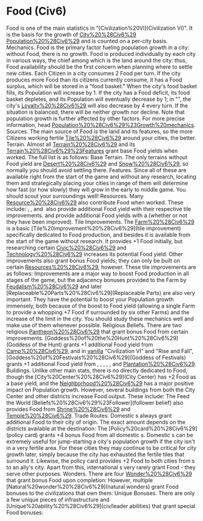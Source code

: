 # Food (Civ6)

 Food is one of the main statistics in "[Civilization%20VI](Civilization VI)". It is the basis for the growth of [City%20%28Civ6%29](city) [Population%20%28Civ6%29](population) and is counted on a per-city basis.
Mechanics.
 Food is the primary factor fueling population growth in a city: without Food, there is no growth. Food is produced individually by each city in various ways, the chief among which is the land around the city: thus, Food availability should be the first concern when planning where to settle new cities.
Each Citizen in a city consumes 2 Food per turn. If the city produces more Food than its citizens currently consume, it has a Food surplus, which will be stored in a "food basket." When the city's food basket fills, its Population will increase by 1. If the city has a Food deficit, its food basket depletes, and its Population will eventually decrease by 1; in "", the city's [Loyalty%20%28Civ6%29](Loyalty) will also decrease by 4 every turn. If the situation is balanced, there will be neither growth nor decline.
Note that population growth is further affected by other factors. For more precise information, head [Population%20%28Civ6%29%23Growth%20mechanics](here).
Sources.
The main source of Food is the land and its features, so the more Citizens working fertile [Tile%20%28Civ6%29](tiles) around your cities, the better.
Terrain.
Almost all [Terrain%20%28Civ6%29](terrain) and its [Terrain%20%28Civ6%29%23Features](features) grant base Food yields when worked. The full list is as follows:
Base Terrain.
The only terrains without Food yield are [Desert%20%28Civ6%29](Desert) and [Snow%20%28Civ6%29](Snow), so normally you should avoid settling there.
Features.
Since all of these are available right from the start of the game and without any research, locating them and strategically placing your cities in range of them will determine how fast (or how slowly) they will grow in the early to middle game. You should scout your surroundings well!
Resources.
Many [Resource%20%28Civ6%29](resources) also contribute Food when worked. These include:
, , and  also provide additional Food yield with their respective tile improvements. and provide additional Food yields with a (whether or not they have been improved).
Tile Improvements.
The [Farm%20%28Civ6%29](Farm) is a basic [Tile%20improvement%20%28Civ6%29](tile improvement) specifically dedicated to Food production, and besides it is available from the start of the game without research. It provides +1 Food initially, but researching certain [Civic%20%28Civ6%29](civics) and [Technology%20%28Civ6%29](technologies) increases its potential Food yield.
Other improvements also grant bonus Food yields; they can only be built on certain [Resources%20%28Civ6%29](Resources), however. These tile improvements are as follows:
Improvements are a major way to boost Food production in all stages of the game, but the adjacency bonuses provided to the Farm by [Feudalism%20%28Civ6%29](Feudalism) and later [Replaceable%20Parts%20%28Civ6%29](Replaceable Parts) are also very important. They have the potential to boost your Population growth immensely, both because of the boost to Food yield (allowing a single Farm to provide a whopping +7 Food if surrounded by six other Farms) and the increase of the limit in the city. You should study these mechanics well and make use of them whenever possible.
Religious Beliefs.
There are two religious [Pantheon%20%28Civ6%29](Pantheons) that grant bonus Food from certain improvements. [Goddess%20of%20the%20Hunt%20%28Civ6%29](Goddess of the Hunt) grants +1 additional Food yield from [Camp%20%28Civ6%29](Camps), and in [vanilla](vanilla) "Civilization VI" and "Rise and Fall", [Goddess%20of%20Festivals%20%28Civ6%29](Goddess of Festivals) grants +1 additional Food yield from , , , , , and [Plantation%20%28Civ6%29](Plantations).
Buildings.
Unlike other main stats, there is no directly dedicated to Food, though the [City%20Center%20%28Civ6%29](City Center) has +2 Food as a base yield, and the [Neighborhood%20%28Civ6%29](Neighborhood) has a major positive impact on Population growth. However, several buildings from both the City Center and other districts increase Food output. These include:
The Feed the World [Beliefs%20%28Civ6%29%23Follower](follower belief) also provides Food from [Shrine%20%28Civ6%29](Shrines) and [Temple%20%28Civ6%29](Temples).
Trade Routes.
Domestic s always grant additional Food to their city of origin. The exact amount depends on the districts available at the destination:
The [Policy%20card%20%28Civ6%29](policy card) grants +4 bonus Food from all domestic s.
Domestic s can be extremely useful for jump-starting a city's population growth if the city isn't in a very fertile area. For these cities they may continue to be critical for city growth later, simply because the city has exhausted the fertile tiles that surround it.
Likewise, the policy card provides +2 Food to both cities from s to an ally's city. Apart from this, international s very rarely grant Food - they serve other purposes.
Wonders.
There are four [Wonder%20%28Civ6%29](wonders) that grant bonus Food upon completion:
However, multiple [Natural%20wonder%20%28Civ6%29](natural wonders) grant Food bonuses to the civilizations that own them:
Unique Bonuses.
There are only a few unique pieces of infrastructure and [Unique%20ability%20%28Civ6%29](civ/leader abilities) that grant special Food bonuses: